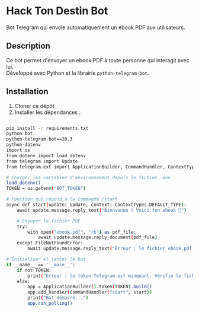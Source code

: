 # Hack Ton Destin Bot

Bot Telegram qui envoie automatiquement un ebook PDF aux utilisateurs.

## Description

Ce bot permet d'envoyer un ebook PDF à toute personne qui interagit avec lui.  
Développé avec Python et la librairie `python-telegram-bot`.  

## Installation

1. Cloner ce dépôt  
2. Installer les dépendances :  
```bash

pip install -r requirements.txt
python bot.
python-telegram-bot==20.3
python-dotenv
import os
from dotenv import load_dotenv
from telegram import Update
from telegram.ext import ApplicationBuilder, CommandHandler, ContextTypes

# Charger les variables d'environnement depuis le fichier .env
load_dotenv()
TOKEN = os.getenv("BOT_TOKEN")

# Fonction qui répond à la commande /start
async def start(update: Update, context: ContextTypes.DEFAULT_TYPE):
    await update.message.reply_text("Bienvenue ! Voici ton ebook 📘")

    # Envoyer le fichier PDF
    try:
        with open("ebook.pdf", "rb") as pdf_file:
            await update.message.reply_document(pdf_file)
    except FileNotFoundError:
        await update.message.reply_text("Erreur : le fichier ebook.pdf est introuvable.")

# Initialiser et lancer le bot
if __name__ == '__main__':
    if not TOKEN:
        print("Erreur : le token Telegram est manquant. Vérifie le fichier .env ou les variables Render.")
    else:
        app = ApplicationBuilder().token(TOKEN).build()
        app.add_handler(CommandHandler("start", start))
        print("Bot démarré...")
        app.run_polling()
